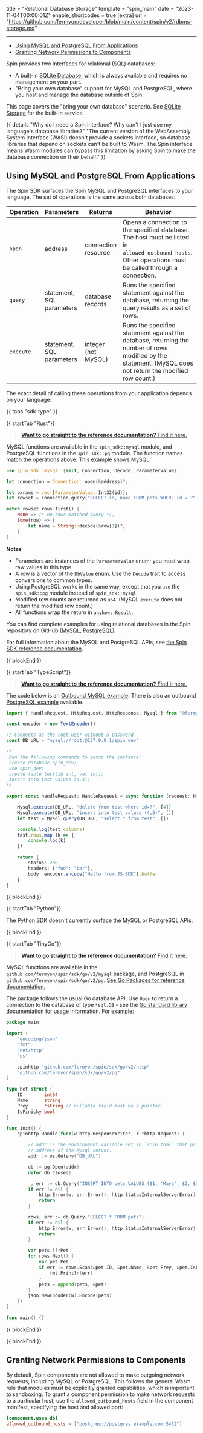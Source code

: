 title = "Relational Database Storage"
template = "spin_main"
date = "2023-11-04T00:00:01Z"
enable_shortcodes = true
[extra]
url = "https://github.com/fermyon/developer/blob/main/content/spin/v2/rdbms-storage.md"

---
- [Using MySQL and PostgreSQL From Applications](#using-mysql-and-postgresql-from-applications)
- [Granting Network Permissions to Components](#granting-network-permissions-to-components)

Spin provides two interfaces for relational (SQL) databases:

* A built-in [SQLite Database](./sqlite-api-guide), which is always available and requires no management on your part.
* "Bring your own database" support for MySQL and PostgreSQL, where you host and manage the database outside of Spin.

This page covers the "bring your own database" scenario.  See [SQLite Storage](./sqlite-api-guide) for the built-in service.

{{ details "Why do I need a Spin interface? Why can't I just use my language's database libraries?" "The current version of the WebAssembly System Interface (WASI) doesn't provide a sockets interface, so database libraries that depend on sockets can't be built to Wasm. The Spin interface means Wasm modules can bypass this limitation by asking Spin to make the database connection on their behalf." }}

## Using MySQL and PostgreSQL From Applications

The Spin SDK surfaces the Spin MySQL and PostgreSQL interfaces to your language. The set of operations is the same across both databases:

| Operation  | Parameters                 | Returns             | Behavior |
|------------|----------------------------|---------------------|----------|
| `open`     | address                    | connection resource | Opens a connection to the specified database. The host must be listed in `allowed_outbound_hosts`. Other operations must be called through a connection. |
| `query`    | statement, SQL parameters  | database records    | Runs the specified statement against the database, returning the query results as a set of rows. |
| `execute`  | statement, SQL parameters  | integer (not MySQL) | Runs the specified statement against the database, returning the number of rows modified by the statement.  (MySQL does not return the modified row count.) |

The exact detail of calling these operations from your application depends on your language:

{{ tabs "sdk-type" }}

{{ startTab "Rust"}}

> [**Want to go straight to the reference documentation?**  Find it here.](https://fermyon.github.io/rust-docs/spin/main/spin_sdk/index.html)

MySQL functions are available in the `spin_sdk::mysql` module, and PostgreSQL functions in the `spin_sdk::pg` module. The function names match the operations above. This example shows MySQL:

```rust
use spin_sdk::mysql::{self, Connection, Decode, ParameterValue};

let connection = Connection::open(&address)?;

let params = vec![ParameterValue::Int32(id)];
let rowset = connection.query("SELECT id, name FROM pets WHERE id = ?", &params)?;

match rowset.rows.first() {
    None => /* no rows matched query */,
    Some(row) => {
        let name = String::decode(&row[1])?;
    }
}
```

**Notes**

* Parameters are instances of the `ParameterValue` enum; you must wrap raw values in this type.
* A row is a vector of the `DbValue` enum. Use the `Decode` trait to access conversions to common types.
* Using PostgreSQL works in the same way, except that you `use` the `spin_sdk::pg` module instead of `spin_sdk::mysql`.
* Modified row counts are returned as `u64`. (MySQL `execute` does not return the modified row count.)
* All functions wrap the return in `anyhow::Result`.

You can find complete examples for using relational databases in the Spin repository on GitHub ([MySQL](https://github.com/fermyon/spin-rust-sdk/tree/main/examples/mysql), [PostgreSQL](https://github.com/fermyon/spin-rust-sdk/tree/main/examples/postgres)).

For full information about the MySQL and PostgreSQL APIs, see [the Spin SDK reference documentation](https://fermyon.github.io/rust-docs/spin/main/spin_sdk/index.html).

{{ blockEnd }}

{{ startTab "TypeScript"}}

> [**Want to go straight to the reference documentation?**  Find it here.](https://fermyon.github.io/spin-js-sdk/)

The code below is an [Outbound MySQL example](https://github.com/fermyon/spin-js-sdk/tree/main/examples/typescript/outbound_mysql). There is also an outbound [PostgreSQL example](https://github.com/fermyon/spin-js-sdk/tree/main/examples/typescript/outbound_pg) available.

```ts
import { HandleRequest, HttpRequest, HttpResponse, Mysql } from "@fermyon/spin-sdk"

const encoder = new TextEncoder()

// Connects as the root user without a password 
const DB_URL = "mysql://root:@127.0.0.1/spin_dev"

/*
 Run the following commands to setup the instance:
 create database spin_dev;
 use spin_dev;
 create table test(id int, val int);
 insert into test values (4,4);
*/

export const handleRequest: HandleRequest = async function (request: HttpRequest): Promise<HttpResponse> {

    Mysql.execute(DB_URL, "delete from test where id=?", [4])
    Mysql.execute(DB_URL, "insert into test values (4,5)", [])
    let test = Mysql.query(DB_URL, "select * from test", [])

    console.log(test.columns)
    test.rows.map (k => {
        console.log(k)
    })

    return {
        status: 200,
        headers: {"foo": "bar"},
        body: encoder.encode("Hello from JS-SDK").buffer
    }
}
```

{{ blockEnd }}

{{ startTab "Python"}}

The Python SDK doesn't currently surface the MySQL or PostgreSQL APIs.

{{ blockEnd }}

{{ startTab "TinyGo"}}

> [**Want to go straight to the reference documentation?**  Find it here.](https://pkg.go.dev/github.com/fermyon/spin/sdk/go/v2)

MySQL functions are available in the `github.com/fermyon/spin/sdk/go/v2/mysql` package, and PostgreSQL in `github.com/fermyon/spin/sdk/go/v2/pg`. [See Go Packages for reference documentation.](https://pkg.go.dev/github.com/fermyon/spin/sdk/go/v2)

The package follows the usual Go database API. Use `Open` to return a connection to the database of type `*sql.DB` - see the [Go standard library documentation](https://pkg.go.dev/database/sql#DB) for usage information.  For example:

```go
package main

import (
	"encoding/json"
	"fmt"
	"net/http"
	"os"

	spinhttp "github.com/fermyon/spin/sdk/go/v2/http"
	"github.com/fermyon/spin/sdk/go/v2/pg"
)

type Pet struct {
	ID        int64
	Name      string
	Prey      *string // nullable field must be a pointer
	IsFinicky bool
}

func init() {
	spinhttp.Handle(func(w http.ResponseWriter, r *http.Request) {

		// addr is the environment variable set in `spin.toml` that points to the
		// address of the Mysql server.
		addr := os.Getenv("DB_URL")

		db := pg.Open(addr)
		defer db.Close()

		_, err := db.Query("INSERT INTO pets VALUES ($1, 'Maya', $2, $3);", int32(4), "bananas", true)
		if err != nil {
			http.Error(w, err.Error(), http.StatusInternalServerError)
			return
		}

		rows, err := db.Query("SELECT * FROM pets")
		if err != nil {
			http.Error(w, err.Error(), http.StatusInternalServerError)
			return
		}

		var pets []*Pet
		for rows.Next() {
			var pet Pet
			if err := rows.Scan(&pet.ID, &pet.Name, &pet.Prey, &pet.IsFinicky); err != nil {
				fmt.Println(err)
			}
			pets = append(pets, &pet)
		}
		json.NewEncoder(w).Encode(pets)
	})
}

func main() {}
```

{{ blockEnd }}

{{ blockEnd }}

## Granting Network Permissions to Components

By default, Spin components are not allowed to make outgoing network requests, including MySQL or PostgreSQL. This follows the general Wasm rule that modules must be explicitly granted capabilities, which is important to sandboxing. To grant a component permission to make network requests to a particular host, use the `allowed_outbound_hosts` field in the component manifest, specifying the host and allowed port:

```toml
[component.uses-db]
allowed_outbound_hosts = ["postgres://postgres.example.com:5432"]
```
